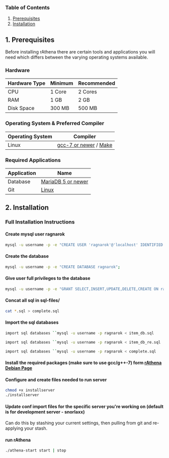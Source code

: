 ### Table of Contents
1. [Prerequisites](#1-prerequisites)
2. [Installation](#2-installation)

## 1. Prerequisites
Before installing rAthena there are certain tools and applications you will need which
differs between the varying operating systems available.

### Hardware
Hardware Type | Minimum | Recommended
------|------|------
CPU | 1 Core | 2 Cores
RAM | 1 GB | 2 GB
Disk Space | 300 MB | 500 MB

### Operating System & Preferred Compiler
Operating System | Compiler
------|------
Linux  | [gcc-7 or newer](https://www.gnu.org/software/gcc/gcc-7/) / [Make](https://www.gnu.org/software/make/)

### Required Applications
Application | Name
------|------
Database | [MariaDB 5 or newer](https://downloads.mariadb.org/)
Git | [Linux](https://git-scm.com/download/linux)

## 2. Installation 

### Full Installation Instructions

#### Create mysql user ragnarok

```bash
mysql -u username -p -e "CREATE USER 'ragnarok'@'localhost' IDENTIFIED BY 'ragnarok'"
```

#### Create the database
```bash
mysql -u username -p -e "CREATE DATABASE ragnarok";
```

#### Give user full privileges to the database
```bash
mysql -u username -p -e "GRANT SELECT,INSERT,UPDATE,DELETE,CREATE ON ragnarok.* TO 'ragnarok'@'localhost'";
```

#### Concat all sql in sql-files/
```bash
cat *.sql > complete.sql
```

#### Import the sql databases
````bash
import sql databases ``mysql -u username -p ragnarok < item_db.sql
````
````bash
import sql databases ``mysql -u username -p ragnarok < item_db_re.sql
````
````bash
import sql databases ``mysql -u username -p ragnarok < complete.sql
````

#### Install the required packages (make sure to use gcc/g++-7) form [rAthena Debian Page](https://github.com/rathena/rathena/wiki/Install-on-Debian)

#### Configure and create files needed to run server

````bash
chmod +x installserver
./installserver
````

#### Update conf import files for the specific server you're working on (default is for development server - snorlaxx)
Can do this by stashing your current settings, then pulling from git and re-applying your stash.

#### run rAthena
````bash
./athena-start start | stop
````